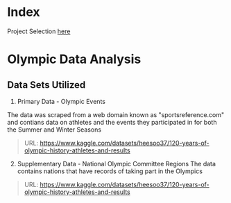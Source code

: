 # Index
Project Selection [here](https://github.com/JAMPS657/Personal_Projects/tree/main/Personal%20Programming%20Projects)

# Olympic Data Analysis
## Data Sets Utilized
1. Primary Data - Olympic Events

The data was scraped from a web domain known as "sportsreference.com" and contians data on athletes and the events they participated in for both the Summer and Winter Seasons

>URL: https://www.kaggle.com/datasets/heesoo37/120-years-of-olympic-history-athletes-and-results

2. Supplementary Data - National Olympic Committee Regions
The data contains nations that have records of taking part in the Olympics

>URL: https://www.kaggle.com/datasets/heesoo37/120-years-of-olympic-history-athletes-and-results
